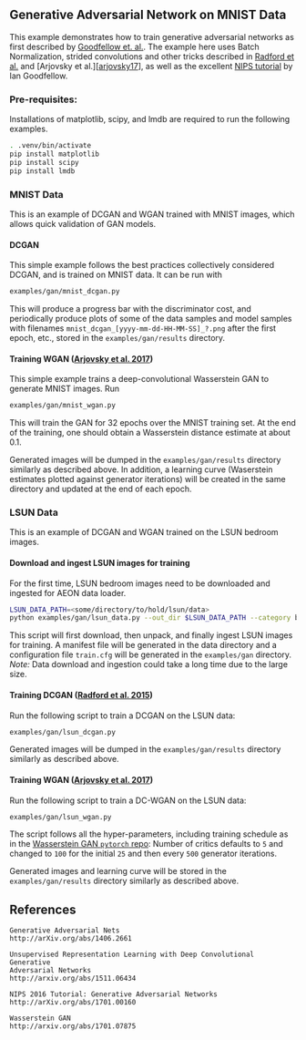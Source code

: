 ## Generative Adversarial Network on MNIST Data

This example demonstrates how to train generative adversarial networks as first
described by [Goodfellow et. al.][goodfellow14].  The example here uses Batch
Normalization, strided convolutions and other tricks described in
[Radford et al.][radford15] and [Arjovsky et al.][[arjovsky17]], as well as the
excellent [NIPS tutorial][goodfellow16] by Ian Goodfellow.


### Pre-requisites:
Installations of matplotlib, scipy, and lmdb are required to run the following
examples.

```bash
. .venv/bin/activate
pip install matplotlib
pip install scipy
pip install lmdb
```

### MNIST Data
This is an example of DCGAN and WGAN trained with MNIST images, which allows
quick validation of GAN models.

#### DCGAN
This simple example follows the best practices collectively considered DCGAN,
and is trained on MNIST data. It can be run with

```bash
examples/gan/mnist_dcgan.py
```

This will produce a progress bar with the discriminator cost, and periodically
produce plots of some of the data samples and model samples with filenames
`mnist_dcgan_[yyyy-mm-dd-HH-MM-SS]_?.png` after the first epoch, etc., stored
in the `examples/gan/results` directory.

#### Training WGAN ([Arjovsky et al. 2017][arjovsky17])
This simple example trains a deep-convolutional Wasserstein GAN to generate
MNIST images. Run

```bash
examples/gan/mnist_wgan.py
```

This will train the GAN for 32 epochs over the MNIST training set. At the end
of the training, one should obtain a Wasserstein distance estimate at about 0.1.

Generated images will be dumped in the `examples/gan/results` directory
similarly as described above. In addition, a learning curve (Waserstein
estimates plotted against generator iterations) will be created in the same
directory and updated at the end of each epoch.

### LSUN Data
This is an example of DCGAN and WGAN trained on the LSUN bedroom images.

#### Download and ingest LSUN images for training
For the first time, LSUN bedroom images need to be downloaded and ingested for
AEON data loader.

```bash
LSUN_DATA_PATH=<some/directory/to/hold/lsun/data>
python examples/gan/lsun_data.py --out_dir $LSUN_DATA_PATH --category bedroom --dset train --png
```
This script will first download, then unpack, and finally ingest LSUN images
for training. A manifest file will be generated in the data directory and a
configuration file `train.cfg` will be generated in the `examples/gan`
directory. *Note:* Data download and ingestion could take a long time due to
the large size.

#### Training DCGAN ([Radford et al. 2015][radford15])
Run the following script to train a DCGAN on the LSUN data:
```bash
examples/gan/lsun_dcgan.py
```

Generated images will be dumped in the `examples/gan/results`
directory similarly as described above.

#### Training WGAN ([Arjovsky et al. 2017][arjovsky17])
Run the following script to train a DC-WGAN on the LSUN data:
```bash
examples/gan/lsun_wgan.py
```
The script follows all the hyper-parameters, including training schedule as in the
[Wasserstein GAN `pytorch` repo](https://github.com/martinarjovsky/WassersteinGAN):
Number of critics defaults to `5` and changed to `100` for the initial `25` and
then every `500` generator iterations.

Generated images and learning curve will be stored in the `examples/gan/results`
directory similarly as described above.

## References
```
Generative Adversarial Nets
http://arXiv.org/abs/1406.2661
```
```
Unsupervised Representation Learning with Deep Convolutional Generative
Adversarial Networks
http://arxiv.org/abs/1511.06434
```
```
NIPS 2016 Tutorial: Generative Adversarial Networks
http://arXiv.org/abs/1701.00160
```
```
Wasserstein GAN
http://arxiv.org/abs/1701.07875
```
   [goodfellow14]: <http://arXiv.org/abs/1406.2661>
   [radford15]: <http://arxiv.org/abs/1511.06434>
   [goodfellow16]: <http://arXiv.org/abs/1701.00160>
   [arjovsky17]: <http://arxiv.org/abs/1701.07875>
